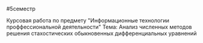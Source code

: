#5семестр


Курсовая работа по предмету "Информационные технологии проффессиональной деятельности"
Тема: Анализ численных методов решения стахостических обыкновенных дифференциальных уравнений 
